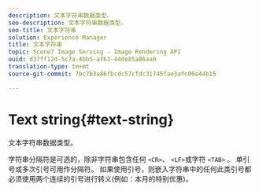 ```yaml
---
description: 文本字符串数据类型。
seo-description: 文本字符串数据类型。
seo-title: 文本字符串
solution: Experience Manager
title: 文本字符串
topic: Scene7 Image Serving - Image Rendering API
uuid: d37ff12d-5c7a-4bb5-af61-44de85a86aa0
translation-type: tm+mt
source-git-commit: 7bc7b3a86fbcdc57cfdc31745fae3afc06e44b15

---
```



# Text string{#text-string}

文本字符串数据类型。

字符串分隔符是可选的，除非字符串包含任何 `<CR>`、 `<LF>`或字符 `<TAB>` 。 单引号或多次引号可用作分隔符。 如果使用引号，则嵌入字符串中的任何此类引号都必须使用两个连续的引号进行转义(例如：本月的特别优惠)。
